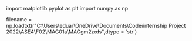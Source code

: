 import matplotlib.pyplot as plt
import numpy as np

filename = np.loadtxt(r"C:\Users\eduar\OneDrive\Documents\Code\internship Project 2022\ASE4\F02\MAG01a\MAGgm2\xds",dtype = 'str')
